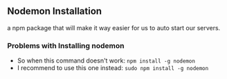 ## Nodemon Installation

a npm package that will make it way easier for us to auto start our servers.

### Problems with Installing nodemon

- So when this command doesn't work: `npm install -g nodemon`
- I recommend to use this one instead: `sudo npm install -g nodemon`
